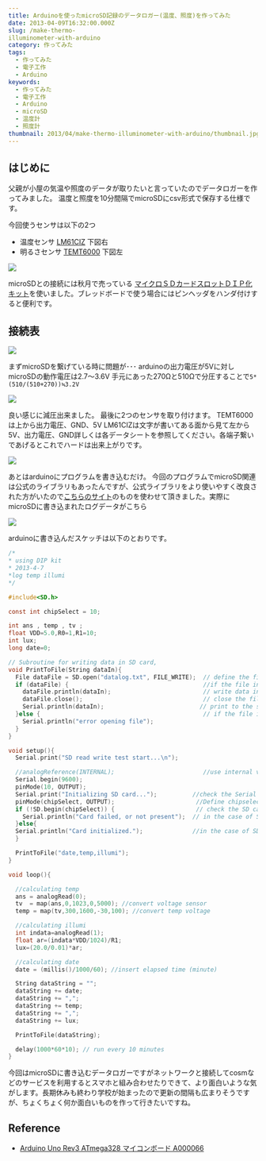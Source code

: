 ```yaml
---
title: Arduinoを使ったmicroSD記録のデータロガー(温度、照度)を作ってみた
date: 2013-04-09T16:32:00.000Z
slug: /make-thermo-
illuminometer-with-arduino
category: 作ってみた
tags:
  - 作ってみた
  - 電子工作
  - Arduino
keywords:
  - 作ってみた
  - 電子工作
  - Arduino
  - microSD
  - 温度計
  - 照度計
thumbnail: 2013/04/make-thermo-illuminometer-with-arduino/thumbnail.jpg
---
```



## はじめに

父親が小屋の気温や照度のデータが取りたいと言っていたのでデータロガーを作ってみました。 温度と照度を10分間隔でmicroSDにcsv形式で保存する仕様です。

今回使うセンサは以下の2つ

* 温度センサ [LM61CIZ](http://akizukidenshi.com/catalog/g/gI-02726/) 下図右
* 明るさセンサ [TEMT6000](http://www.switch-science.com/products/detail.php?product_id=37) 下図左

![](./parts.jpg)

microSDとの接続には秋月で売っている [マイクロＳＤカードスロットＤＩＰ化キット](http://akizukidenshi.com/catalog/g/gK-05488)を使いました。ブレッドボードで使う場合にはピンヘッダをハンダ付けすると便利です。

## 接続表

![](./connection-table.jpg)

まずmicroSDを繋げている時に問題が･･･ arduinoの出力電圧が5Vに対しmicroSDの動作電圧は2.7～3.6V 手元にあった270Ωと510Ωで分圧することで`5*(510/(510+270))≒3.2V`

![](./process1.jpg)

良い感じに減圧出来ました。 最後に2つのセンサを取り付けます。 TEMT6000は上から出力電圧、GND、5V LM61CIZは文字が書いてある面から見て左から5V、出力電圧、GND詳しくは各データシートを参照してください。各端子繋いであげるとこれでハードは出来上がりです。

![](./demo1.jpg)

あとはarduinoにプログラムを書き込むだけ。 今回のプログラムでmicroSD関連は公式のライブラリもあったんですが、公式ライブラリをより使いやすく改良された方がいたので[こちらのサイト](http://tyk-systems.com/DataLogger/DataLogger.html)のものを使わせて頂きました。実際にmicroSDに書き込まれたログデータがこちら

![](./demo2.png)

arduinoに書き込んだスケッチは以下のとおりです。

```c
/*
* using DIP kit
* 2013-4-7
*log temp illumi
*/

#include<SD.h>

const int chipSelect = 10;

int ans , temp , tv ;
float VDD=5.0,R0=1,R1=10;
int lux;
long date=0;

// Subroutine for writing data in SD card,
void PrintToFile(String dataIn){
  File dataFile = SD.open("datalog.txt", FILE_WRITE);  // define the filename,
  if (dataFile) {                                      //if the file in the SD card was open to wrihte,
    dataFile.println(dataIn);                          // write data into the file,
    dataFile.close();                                  // close the file,
    Serial.println(dataIn);                           // print to the serial port too,
  }else {                                              // if the file isn't open, pop up an error message,
    Serial.println("error opening file");
  }
}

void setup(){
  Serial.print("SD read write test start...\n");

  //analogReference(INTERNAL);                         //use internal voltage(1.1 V) as the analog input reference, アナログ入力の最大電力を1.1 Vに設定
  Serial.begin(9600);
  pinMode(10, OUTPUT);
  Serial.print("Initializing SD card...");          //check the Serial communication
  pinMode(chipSelect, OUTPUT);                       //Define chipselect terminal 8 as output,
  if (!SD.begin(chipSelect)) {                       // check the SD card is available or not,
    Serial.println("Card failed, or not present");  // in the case of SD card error,
  }else{
  Serial.println("Card initialized.");              //in the case of SD card is available,
  }

  PrintToFile("date,temp,illumi");
}

void loop(){

  //calculating temp
  ans = analogRead(0);
  tv  = map(ans,0,1023,0,5000); //convert voltage sensor
  temp = map(tv,300,1600,-30,100); //convert temp voltage

  //calculating illumi
  int indata=analogRead(1);
  float ar=(indata*VDD/1024)/R1;
  lux=(20.0/0.01)*ar;

  //calculating date
  date = (millis()/1000/60); //insert elapsed time (minute)

  String dataString = "";
  dataString += date;
  dataString += ",";
  dataString += temp;
  dataString += ",";
  dataString += lux;

  PrintToFile(dataString);

  delay(1000*60*10); // run every 10 minutes
}
```

今回はmicroSDに書き込むデータロガーですがネットワークと接続してcosmなどのサービスを利用するとスマホと組み合わせたりできて、より面白いような気がします。長期休みも終わり学校が始まったので更新の間隔も広まりそうですが、ちょくちょく何か面白いものを作って行きたいですね。

## Reference

* <a target="_blank" href="https://www.amazon.co.jp/gp/product/B008GRTSV6/ref=as_li_tl?ie=UTF8&camp=247&creative=1211&creativeASIN=B008GRTSV6&linkCode=as2&tag=haruyuki04-22&linkId=826cb16dad367b86f5e2b4c8dfc912b9">Arduino Uno Rev3 ATmega328 マイコンボード A000066</a><img src="//ir-jp.amazon-adsystem.com/e/ir?t=haruyuki04-22&l=am2&o=9&a=B008GRTSV6" width="1" height="1" border="0" alt="" style="border:none !important; margin:0px !important;" />
